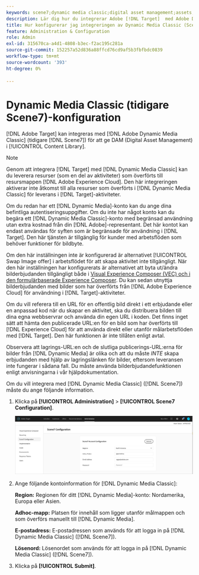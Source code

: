 ```yaml
---
keywords: scene7;dynamic media classic;digital asset management;assets;dam;content library;swap image
description: Lär dig hur du integrerar Adobe [!DNL Target]  med Adobe Dynamic Media Classic (tidigare Scene7) för att tillhandahålla DAM (Digital Asset Management) i innehållsbiblioteket.
title: Hur konfigurerar jag integreringen av Dynamic Media Classic (Scene7)?
feature: Administration & Configuration
role: Admin
exl-id: 315670ca-a4d1-4808-b3ec-f2ac195c281a
source-git-commit: 152257a52d836a88ffcd76cd9af5b3fbfbdc0839
workflow-type: tm+mt
source-wordcount: '393'
ht-degree: 0%

---
```


# Dynamic Media Classic (tidigare Scene7)-konfiguration

[!DNL Adobe Target] kan integreras med [!DNL Adobe Dynamic Media Classic] (tidigare [!DNL Scene7]) för att ge DAM (Digital Asset Management) i [!UICONTROL Content Library].

>[!NOTE]
>
>Genom att integrera [!DNL Target] med [!DNL Dynamic Media Classic] kan du leverera resurser (som en del av aktiviteter) som överförts till resursmappen [!DNL Adobe Experience Cloud]. Den här integreringen aktiverar inte åtkomst till alla resurser som överförts i [!DNL Dynamic Media Classic] för leverans i [!DNL Target]-aktiviteter.

Om du redan har ett [!DNL Dynamic Media]-konto kan du ange dina befintliga autentiseringsuppgifter. Om du inte har något konto kan du begära ett [!DNL Dynamic Media Classic]-konto med begränsad användning utan extra kostnad från din [!DNL Adobe]-representant. Det här kontot kan endast användas för syften som är begränsade för användning i [!DNL Target]. Den här tjänsten är tillgänglig för kunder med arbetsflöden som behöver funktioner för bildbyte.

<!-- 
>[!NOTE]
>
>A restricted-use, free [!DNL Dynamic Media Classic] account for [!DNL Adobe Target] is no longer supported for new customers or new users. Existing sign-in credentials work as usual. 
-->

Om den här inställningen inte är konfigurerad är alternativet [!UICONTROL Swap Image offer] i arbetsflödet för att skapa aktivitet inte tillgängligt. När den här inställningen har konfigurerats är alternativet att byta ut/ändra bilderbjudanden tillgängligt både i [Visual Experience Composer (VEC) och i den formulärbaserade Experience Composer](/help/main/c-experiences/experiences.md#concept_A2E10F6AFB3D4AEAB6951EE14688848D). Du kan sedan utnyttja bilderbjudanden med bilder som har överförts från [!DNL Adobe Experience Cloud] för användning i [!DNL Target]-aktiviteter.

Om du vill referera till en URL för en offentlig bild direkt i ett erbjudande eller en anpassad kod när du skapar en aktivitet, ska du distribuera bilden till dina egna webbservrar och använda din egen URL i koden. Det finns inget sätt att hämta den publicerade URL:en för en bild som har överförts till [!DNL Experience Cloud] för att använda direkt eller utanför målarbetsflöden med [!DNL Target]. Den här funktionen är inte tillåten enligt avtal.

Observera att lagrings-URL:en och de slutliga publicerings-URL:erna för bilder från [!DNL Dynamic Media] är olika och att du måste *INTE* skapa erbjudanden med hjälp av lagringslänken för bilder, eftersom leveransen inte fungerar i sådana fall. Du måste använda bilderbjudandefunktionen enligt anvisningarna i vår hjälpdokumentation.

Om du vill integrera med [!DNL Dynamic Media Classic] ([!DNL Scene7]) måste du ange följande information.

1. Klicka på **[!UICONTROL Administration]** > **[!UICONTROL Scene7 Configuration]**.

   ![Scene7-sida](/help/main/administrating-target/assets/scene7.png)

1. Ange följande kontoinformation för [!DNL Dynamic Media Classic]:

   **Region:** Regionen för ditt [!DNL Dynamic Media]-konto: Nordamerika, Europa eller Asien.

   **Adhoc-mapp:** Platsen för innehåll som ligger utanför målmappen och som överförs manuellt till [!DNL Dynamic Media].

   **E-postadress:** E-postadressen som används för att logga in på [!DNL Dynamic Media Classic] ([!DNL Scene7]).

   **Lösenord:** Lösenordet som används för att logga in på [!DNL Dynamic Media Classic] ([!DNL Scene7]).

1. Klicka på **[!UICONTROL Submit]**.
